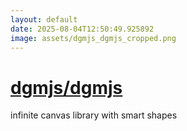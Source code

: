 ```yaml
---
layout: default
date: 2025-08-04T12:50:49.925892
image: assets/dgmjs_dgmjs_cropped.png
---
```


# [dgmjs/dgmjs](https://github.com/dgmjs/dgmjs)

infinite canvas library with smart shapes
